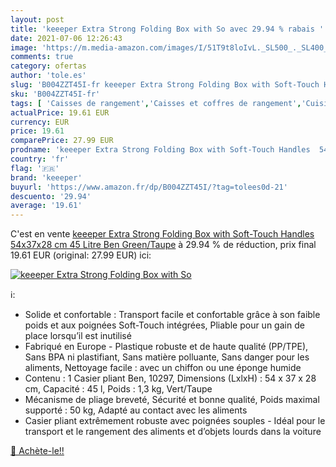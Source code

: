 ```yaml
---
layout: post
title: 'keeeper Extra Strong Folding Box with So avec 29.94 % rabais '
date: 2021-07-06 12:26:43
image: 'https://m.media-amazon.com/images/I/51T9t8loIvL._SL500_._SL400_.jpg'
comments: true
category: ofertas
author: 'tole.es'
slug: 'B004ZZT45I-fr keeeper Extra Strong Folding Box with Soft-Touch Handles...'
sku: 'B004ZZT45I-fr'
tags: [ 'Caisses de rangement','Caisses et coffres de rangement','Cuisine et Maison','Paniers et boîtes de rangement','Rangement et organisation','keeeper', ]
actualPrice: 19.61 EUR
currency: EUR
price: 19.61
comparePrice: 27.99 EUR
prodname: 'keeeper Extra Strong Folding Box with Soft-Touch Handles  54x37x28 cm  45 Litre  Ben  Green/Taupe'
country: 'fr'
flag: '🇫🇷'
brand: 'keeeper'
buyurl: 'https://www.amazon.fr/dp/B004ZZT45I/?tag=tolees0d-21'
descuento: '29.94'
average: '19.61'
---
```


C'est en vente [keeeper Extra Strong Folding Box with Soft-Touch Handles  54x37x28 cm  45 Litre  Ben  Green/Taupe](https://www.amazon.fr/dp/B004ZZT45I/?tag=tolees0d-21)  à  29.94 % de réduction, prix final  19.61 EUR (original: 27.99 EUR) ici:

[![keeeper Extra Strong Folding Box with So](https://m.media-amazon.com/images/I/51T9t8loIvL._SL500_._SL400_.jpg)](https://www.amazon.fr/dp/B004ZZT45I/?tag=tolees0d-21)

ℹ️:

- Solide et confortable : Transport facile et confortable grâce à son faible poids et aux poignées Soft-Touch intégrées, Pliable pour un gain de place lorsqu’il est inutilisé
- Fabriqué en Europe - Plastique robuste et de haute qualité (PP/TPE), Sans BPA ni plastifiant, Sans matière polluante, Sans danger pour les aliments, Nettoyage facile : avec un chiffon ou une éponge humide
- Contenu : 1 Casier pliant Ben, 10297, Dimensions (LxlxH) : 54 x 37 x 28 cm, Capacité : 45 l, Poids : 1,3 kg, Vert/Taupe
- Mécanisme de pliage breveté, Sécurité et bonne qualité, Poids maximal supporté : 50 kg, Adapté au contact avec les aliments
- Casier pliant extrêmement robuste avec poignées souples - Idéal pour le transport et le rangement des aliments et d’objets lourds dans la voiture

[🛒 Achète-le!!](https://www.amazon.fr/dp/B004ZZT45I/?tag=tolees0d-21)
